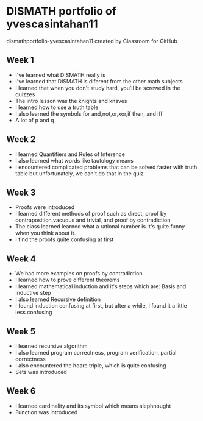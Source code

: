# DISMATH portfolio of yvescasintahan11
dismathportfolio-yvescasintahan11 created by Classroom for GitHub

## Week 1
- I've learned what DISMATH really is
- I've learned that DISMATH is diferent from the other math subjects
- I learned that when you don't study hard, you'll be screwed in the quizzes
- The intro lesson was the knights and knaves
- I learned how to use a truth table
- I also learned the symbols for and,not,or,xor,if then, and iff
- A lot of p and q

## Week 2
- I learned Quantifiers and Rules of Inference
- I also learned what words like tautology means
- I encountered complicated problems that can be solved faster with truth table but unfortunately, we can't do that in the quiz

## Week 3
- Proofs were introduced
- I learned different methods of proof such as direct, proof by contraposition,vacuous and trivial, and proof by contradiction
- The class learned learned what a rational number is.It's quite funny when you think about it.
- I find the proofs quite confusing at first

## Week 4
- We had more examples on proofs by contradiction
- I learned how to prove different theorems
- I learned mathematical induction and it's steps which are: Basis and Inductive step
- I also learned Recursive definition
- I found induction confusing at first, but after a while, I found it a little less confusing

## Week 5
- I learned recursive algorithm
- I also learned program correctness, program verification, partial correctness
- I also encountered the hoare triple, which is quite confusing
- Sets was introduced

## Week 6
- I learned cardinality and its symbol which means alephnought
- Function was introduced
